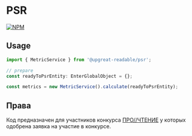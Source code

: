 # PSR

[![NPM](https://nodei.co/npm/@upgreat-readable/psr.png?compact=true)](https://npmjs.org/package/@upgreat-readable/psr)

## Usage

```ts
import { MetricService } from '@upgreat-readable/psr';

// prepare
const readyToPsrEntity: EnterGlobalObject = {};

const metrics = new MetricService().calculate(readyToPsrEntity);
```

## Права

Код предназначен для участников конкурса [ПРО//ЧТЕНИЕ](https://ai.upgreat.one/) у которых одобрена заявка на участие в конкурсе.
